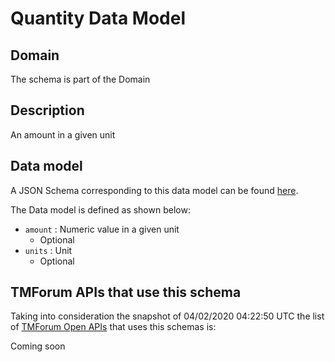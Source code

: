# Quantity Data Model

## Domain

The  schema is part of the  Domain

## Description

An amount in a given unit

## Data model

A JSON Schema corresponding to this data model can be found
[here](https://github.com/tmforum-rand/schemas/blob/candidates/Common/Quantity.schema.json).

The Data model is defined as shown below:
- `amount` : Numeric value in a given unit
  - Optional
- `units` : Unit
  - Optional




## TMForum APIs that use this schema

Taking into consideration the snapshot of 04/02/2020 04:22:50 UTC the list of [TMForum Open APIs](https://www.tmforum.org/open-apis/) that uses this schemas is:

Coming soon